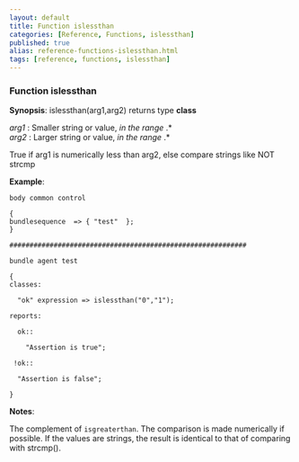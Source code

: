 ```yaml
---
layout: default
title: Function islessthan
categories: [Reference, Functions, islessthan]
published: true
alias: reference-functions-islessthan.html
tags: [reference, functions, islessthan]
---
```


### Function islessthan

**Synopsis**: islessthan(arg1,arg2) returns type **class**

  
 *arg1* : Smaller string or value, *in the range* .\*   
 *arg2* : Larger string or value, *in the range* .\*   

True if arg1 is numerically less than arg2, else compare strings like
NOT strcmp

**Example**:  
   

```cf3
body common control

{
bundlesequence  => { "test"  };
}

###########################################################

bundle agent test

{
classes:

  "ok" expression => islessthan("0","1");

reports:

  ok::

    "Assertion is true";

 !ok::

  "Assertion is false";

}
```

**Notes**:  
   

The complement of `isgreaterthan`. The comparison is made numerically if
possible. If the values are strings, the result is identical to that of
comparing with strcmp().
